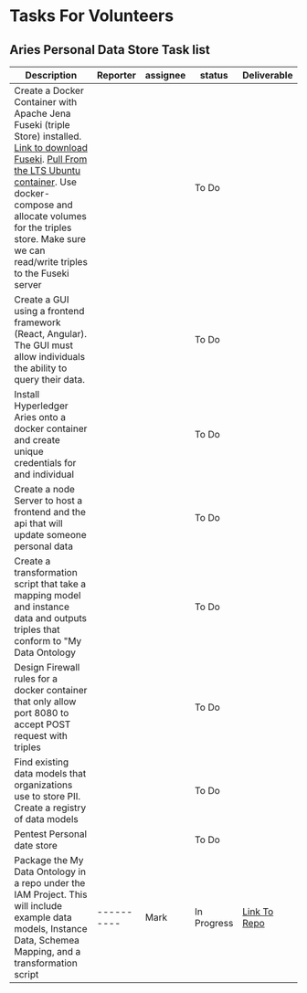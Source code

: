 # Tasks For Volunteers

## Aries Personal Data Store Task list 
| Description                                                                                                                      | Reporter | assignee | status | Deliverable |
|----------------------------------------------------------------------------------------------------------------------------------|----------|----------|--------|-------------|
| Create a Docker Container with Apache Jena Fuseki (triple Store) installed. [Link to download Fuseki]( https://jena.apache.org/documentation/fuseki2/). [Pull From the LTS Ubuntu container]( https://hub.docker.com/_/ubuntu). Use docker-compose and allocate volumes for the triples store. Make sure we can read/write triples to the Fuseki server|          |          | To Do  |             |
| Create a GUI using a frontend framework (React, Angular). The GUI must allow individuals the ability to query their data.  |          |          | To Do  |             |
| Install Hyperledger Aries onto a docker container and  create unique credentials for and individual                              |          |          | To Do  |             |
| Create a node Server to host a frontend and the api that will update someone personal data                                       |          |          | To Do  |             |
| Create a transformation script that take a mapping model and instance data and outputs triples that conform to "My Data Ontology |          |          | To Do  |             |
| Design Firewall rules for a docker container that only allow port 8080 to accept POST request with triples                       |          |          | To Do  |             |
| Find existing data models that organizations use to store PII. Create a registry of data models                                  |          |          | To Do  |             |
| Pentest Personal date store                                                                                                      |          |          | To Do  |             |
| Package the My Data Ontology in a repo under the IAM Project. This will include example data models, Instance Data, Schemea Mapping, and a transformation script|----------|Mark|In Progress|[Link To Repo](https://github.com/I-AM-project/my-data-ontology)|
